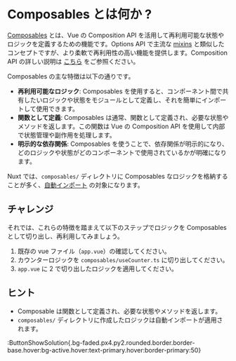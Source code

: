 # Composables とは何か ?

[Composables](https://ja.vuejs.org/guide/reusability/composables.html) とは、Vue の Composition API を活用して再利用可能な状態やロジックを定義するための機能です。Options API で主流な [mixins](https://ja.vuejs.org/api/options-composition.html#mixins) と類似したコンセプトですが、より柔軟で再利用性の高い機能を提供します。Composition API の詳しい説明は [こちら](https://ja.vuejs.org/guide/extras/composition-api-faq.html) をご参照ください。

Composables の主な特徴は以下の通りです。

- **再利用可能なロジック**: Composables を使用すると、コンポーネント間で共有したいロジックや状態をモジュールとして定義し、それを簡単にインポートして使用できます。
- **関数として定義**: Composables は通常、関数として定義され、必要な状態やメソッドを返します。この関数は Vue の Composition API を使用して内部で状態管理や副作用を処理します。
- **明示的な依存関係**: Composables を使うことで、依存関係が明示的になり、どのロジックや状態がどのコンポーネントで使用されているかが明確になります。

Nuxt では、`composables/` ディレクトリに Composables なロジックを格納することが多く、[自動インポート](https://nuxt.com/docs/examples/features/auto-imports) の対象になります。

## チャレンジ

それでは、これらの特徴を踏まえて以下のステップでロジックを Composables として切り出し、再利用してみましょう。

1. 既存の vue ファイル（`app.vue`）の確認してください。
2. カウンターロジックを `composables/useCounter.ts` に切り出してください。
3. `app.vue` に 2 で切り出したロジックを適用してください。

## ヒント

- Composable は関数として定義され、必要な状態やメソッドを返します。
- `composables/` ディレクトリに作成したロジックは自動インポートが適用されます。

:ButtonShowSolution{.bg-faded.px4.py2.rounded.border.border-base.hover:bg-active.hover:text-primary.hover:border-primary:50}
